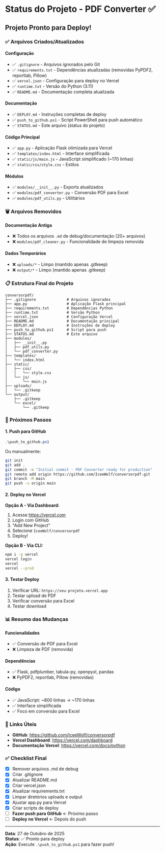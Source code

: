 # Status do Projeto - PDF Converter ✅

## Projeto Pronto para Deploy!

### ✅ Arquivos Criados/Atualizados

#### Configuração
- ✅ `.gitignore` - Arquivos ignorados pelo Git
- ✅ `requirements.txt` - Dependências atualizadas (removidas PyPDF2, reportlab, Pillow)
- ✅ `vercel.json` - Configuração para deploy no Vercel
- ✅ `runtime.txt` - Versão do Python (3.11)
- ✅ `README.md` - Documentação completa atualizada

#### Documentação
- ✅ `DEPLOY.md` - Instruções completas de deploy
- ✅ `push_to_github.ps1` - Script PowerShell para push automático
- ✅ `STATUS.md` - Este arquivo (status do projeto)

#### Código Principal
- ✅ `app.py` - Aplicação Flask otimizada para Vercel
- ✅ `templates/index.html` - Interface simplificada
- ✅ `static/js/main.js` - JavaScript simplificado (~170 linhas)
- ✅ `static/css/style.css` - Estilos

#### Módulos
- ✅ `modules/__init__.py` - Exports atualizados
- ✅ `modules/pdf_converter.py` - Conversão PDF para Excel
- ✅ `modules/pdf_utils.py` - Utilitários

### 🗑️ Arquivos Removidos

#### Documentação Antiga
- ❌ Todos os arquivos `.md` de debug/documentação (20+ arquivos)
- ❌ `modules/pdf_cleaner.py` - Funcionalidade de limpeza removida

#### Dados Temporários
- ❌ `uploads/*` - Limpo (mantido apenas .gitkeep)
- ❌ `output/*` - Limpo (mantido apenas .gitkeep)

### 📋 Estrutura Final do Projeto

```
conversorpdf/
├── .gitignore              # Arquivos ignorados
├── app.py                  # Aplicação Flask principal
├── requirements.txt        # Dependências Python
├── runtime.txt             # Versão Python
├── vercel.json             # Configuração Vercel
├── README.md               # Documentação principal
├── DEPLOY.md               # Instruções de deploy
├── push_to_github.ps1      # Script para push
├── STATUS.md               # Este arquivo
├── modules/
│   ├── __init__.py
│   ├── pdf_utils.py
│   └── pdf_converter.py
├── templates/
│   └── index.html
├── static/
│   ├── css/
│   │   └── style.css
│   └── js/
│       └── main.js
├── uploads/
│   └── .gitkeep
└── output/
    ├── .gitkeep
    └── excel/
        └── .gitkeep
```

### 🚀 Próximos Passos

#### 1. Push para GitHub
```powershell
.\push_to_github.ps1
```

Ou manualmente:
```bash
git init
git add .
git commit -m "Initial commit - PDF Converter ready for production"
git remote add origin https://github.com/IceeWolf/conversorpdf.git
git branch -M main
git push -u origin main
```

#### 2. Deploy no Vercel

**Opção A - Via Dashboard:**
1. Acesse https://vercel.com
2. Login com GitHub
3. "Add New Project"
4. Selecione `IceeWolf/conversorpdf`
5. Deploy!

**Opção B - Via CLI:**
```bash
npm i -g vercel
vercel login
vercel
vercel --prod
```

#### 3. Testar Deploy
1. Verificar URL: `https://seu-projeto.vercel.app`
2. Testar upload de PDF
3. Verificar conversão para Excel
4. Testar download

### 📊 Resumo das Mudanças

#### Funcionalidades
- ✅ Conversão de PDF para Excel
- ❌ Limpeza de PDF (removida)

#### Dependências
- ✅ Flask, pdfplumber, tabula-py, openpyxl, pandas
- ❌ PyPDF2, reportlab, Pillow (removidas)

#### Código
- ✅ JavaScript: ~800 linhas → ~170 linhas
- ✅ Interface simplificada
- ✅ Foco em conversão para Excel

### 🔗 Links Úteis

- **GitHub**: https://github.com/IceeWolf/conversorpdf
- **Vercel Dashboard**: https://vercel.com/dashboard
- **Documentação Vercel**: https://vercel.com/docs/python

### ✅ Checklist Final

- [x] Remover arquivos .md de debug
- [x] Criar .gitignore
- [x] Atualizar README.md
- [x] Criar vercel.json
- [x] Atualizar requirements.txt
- [x] Limpar diretórios uploads e output
- [x] Ajustar app.py para Vercel
- [x] Criar scripts de deploy
- [ ] **Fazer push para GitHub** ← Próximo passo
- [ ] **Deploy no Vercel** ← Depois do push

---

**Data**: 27 de Outubro de 2025  
**Status**: ✅ Pronto para deploy  
**Ação**: Execute `.\push_to_github.ps1` para fazer push!
